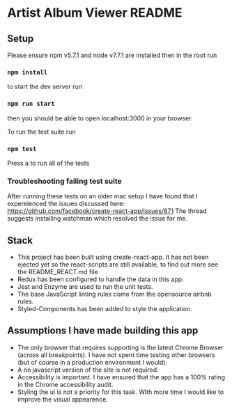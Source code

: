 # Artist Album Viewer README

## Setup
Please ensure npm v5.7.1 and node v7.7.1 are installed
then in the root run
### `npm install`

to start the dev server run
### `npm run start`

then you should be able to open localhost:3000 in your browser.

To run the test suite run
### `npm test`
Press a to run all of the tests

### Troubleshooting failing test suite
After running these tests on an older mac setup I have found that I expereienced the issues discussed here:
https://github.com/facebook/create-react-app/issues/871
The thread suggests installing watchman which resolved the issue for me.

## Stack
- This project has been built using create-react-app. It has not been ejected yet so the react-scripts are still available, to find out more see the README_REACT.md file
- Redux has been configured to handle the data in this app.
- Jest and Enzyme are used to run the unit tests.
- The base JavaScript linting rules come from the opensource airbnb rules.
- Styled-Components has been added to style the application.

## Assumptions I have made building this app
- The only browser that requires supporting is the latest Chrome Browser (across all breakpoints). I have not spent time testing other browsers (but of course in a production environment I would).
- A no javascript version of the site is not required.
- Accessibility is important. I have ensured that the app has a 100% rating in the Chrome accessibility audit.
- Styling the ui is not a priority for this task. With more time I would like to improve the visual appearence.

